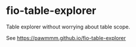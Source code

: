 # fio-table-explorer

Table explorer without worrying about table scope.

See https://pawmmm.github.io/fio-table-explorer
